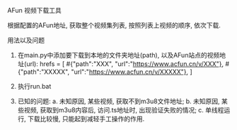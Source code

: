 AFun 视频下载工具

根据配置的AFun地址, 获取整个视频集列表, 按照列表上视频的顺序, 依次下载.

用法以及问题
1. 在main.py中添加要下载到本地的文件夹地址(path), 以及AFun站点的视频地址(url):
    hrefs = [
    #{"path":"XXX", "url":"https://www.acfun.cn/v/XXX"},
    #{"path":"XXXXX", "url":"https://www.acfun.cn/v/XXXXX"},
    ]
	
2. 执行run.bat

3. 已知的问题:
a. 未知原因, 某些视频, 获取不到m3u8文件地址;
b. 未知原因, 某些视频, 获取到m3u8内容后, 访问.ts地址时, 出现验证失败的情况;
c. 单线程运行, 下载比较慢, 只能起到减轻手工操作的作用.